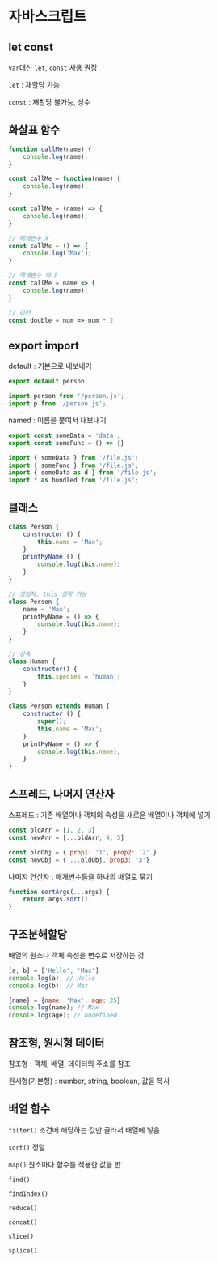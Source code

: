 # 자바스크립트

## let const

`var`대신 `let`, `const` 사용 권장

`let` : 재할당 가능

`const` : 재할당 불가능, 상수

## 화살표 함수

```javascript
function callMe(name) {
    console.log(name);
}

const callMe = function(name) {
    console.log(name);
}

const callMe = (name) => {
    console.log(name);
}

// 매개변수 X
const callMe = () => {
    console.log('Max');
}

// 매개변수 하나
const callMe = name => {
    console.log(name);
}

// 리턴
const double = num => num * 2
```

## export import

default : 기본으로 내보내기

```javascript
export default person;

import person from '/person.js';
import p from '/person.js';
```

named : 이름을 붙여서 내보내기

```javascript
export const someData = 'data';
export const someFunc = () => {}

import { someData } from '/file.js';
import { someFunc } from '/file.js';
import { someData as d } from '/file.js';
import * as bundled from '/file.js';
```

## 클래스

```javascript
class Person {
    constructor () {
        this.name = 'Max';
    }
    printMyName () {
        console.log(this.name);
    }
}

// 생성자, this 생략 가능
class Person {
    name = 'Max';
    printMyName = () => {
        console.log(this.name);
    }
}

// 상속
class Human {
    constructor() {
        this.species = 'human';
    }	
}

class Person extends Human {
    constructor () {
        super();
        this.name = 'Max';
    }
    printMyName = () => {
        console.log(this.name);
    }
}
```

## 스프레드, 나머지 연산자

스프레드 : 기존 배열이나 객체의 속성을 새로운 배열이나 객체에 넣기

```javascript
const oldArr = [1, 2, 3]
const newArr = [...oldArr, 4, 5]

const oldObj = { prop1: '1', prop2: '2' }
const newObj = { ...oldObj, prop3: '3'}
```

나머지 연산자 : 매개변수들을 하나의 배열로 묶기

```javascript
function sortArgs(...args) {
    return args.sort()
}
```

## 구조분해할당

배열의 원소나 객체 속성을 변수로 저장하는 것

```javascript
[a, b] = ['Hello', 'Max']
console.log(a); // Hello
console.log(b); // Max

{name} = {name: 'Max', age: 25}
console.log(name); // Max
console.log(age); // undefined
```

## 참조형, 원시형 데이터

참조형 : 객체, 배열, 데이터의 주소를 참조

원시형(기본형) : number, string, boolean, 값을 복사

## 배열 함수

`filter()` 조건에 해당하는 값만 골라서 배열에 넣음

`sort()` 정렬

`map()` 원소마다 함수를 적용한 값을 반

`find()`

`findIndex()`

`reduce()`

`concat()`

`slice()`

`splice()`